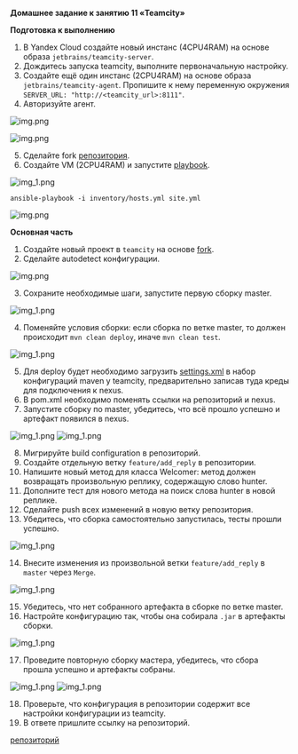 **Домашнее задание к занятию 11 «Teamcity»**

**Подготовка к выполнению**

1. В Yandex Cloud создайте новый инстанс (4CPU4RAM) на основе образа `jetbrains/teamcity-server`.
2. Дождитесь запуска teamcity, выполните первоначальную настройку.
3. Создайте ещё один инстанс (2CPU4RAM) на основе образа `jetbrains/teamcity-agent`. 
Пропишите к нему переменную окружения `SERVER_URL: "http://<teamcity_url>:8111"`.
4. Авторизуйте агент.

![img.png](images/img245.png)

![img.png](images/img246.png)

5. Сделайте fork [репозитория](https://github.com/aragastmatb/example-teamcity). 
6. Создайте VM (2CPU4RAM) и запустите [playbook](teamcity).

![img_1.png](images/img257.png)

`ansible-playbook -i inventory/hosts.yml site.yml`

![img.png](images/img247.png)

**Основная часть**

1. Создайте новый проект в `teamcity` на основе [fork](https://github.com/ana17519/example-teamcity).
2. Сделайте autodetect конфигурации.

![img.png](images/img258.png)

3. Сохраните необходимые шаги, запустите первую сборку master.

![img_1.png](images/img248.png)

4. Поменяйте условия сборки: если сборка по ветке master, то должен происходит `mvn clean deploy`, иначе `mvn clean test`.

![img_1.png](images/img249.png)

5. Для deploy будет необходимо загрузить [settings.xml](https://github.com/netology-code/mnt-homeworks/blob/MNT-video/09-ci-05-teamcity/teamcity/settings.xml) 
в набор конфигураций maven у teamcity, предварительно записав туда креды для подключения к nexus.
6. В pom.xml необходимо поменять ссылки на репозиторий и nexus.
7. Запустите сборку по master, убедитесь, что всё прошло успешно и артефакт появился в nexus.

![img_1.png](images/img250.png)
![img_1.png](images/img251.png)

8. Мигрируйте build configuration в репозиторий.
9. Создайте отдельную ветку `feature/add_reply` в репозитории.
10. Напишите новый метод для класса Welcomer: метод должен возвращать произвольную реплику, содержащую слово hunter.
11. Дополните тест для нового метода на поиск слова hunter в новой реплике.
12. Сделайте push всех изменений в новую ветку репозитория.
13. Убедитесь, что сборка самостоятельно запустилась, тесты прошли успешно.

![img_1.png](images/img252.png)

14. Внесите изменения из произвольной ветки `feature/add_reply` в `master` через `Merge`.

![img_1.png](images/img253.png)

15. Убедитесь, что нет собранного артефакта в сборке по ветке master.
16. Настройте конфигурацию так, чтобы она собирала `.jar` в артефакты сборки.

![img_1.png](images/img256.png)

17. Проведите повторную сборку мастера, убедитесь, что сбора прошла успешно и артефакты собраны.

![img_1.png](images/img254.png)
![img_1.png](images/img255.png)

18. Проверьте, что конфигурация в репозитории содержит все настройки конфигурации из teamcity.
19. В ответе пришлите ссылку на репозиторий.

[репозиторий](https://github.com/ana17519/example-teamcity)